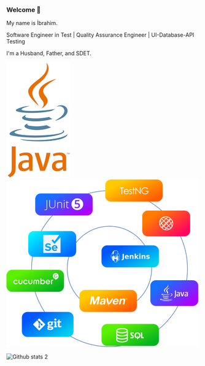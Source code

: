 ### Welcome 👋

My name is İbrahim.

Software Engineer in Test | Quality Assurance Engineer | UI-Database-API Testing

I'm a Husband, Father, and SDET.




<img src="Unknown" width="auto"> 
<img src="sdet.jpeg" width="auto"> 

![Github stats 2](https://github-readme-stats.vercel.app/api?username=ibrhmucar&show_icons=true&theme=radical)


